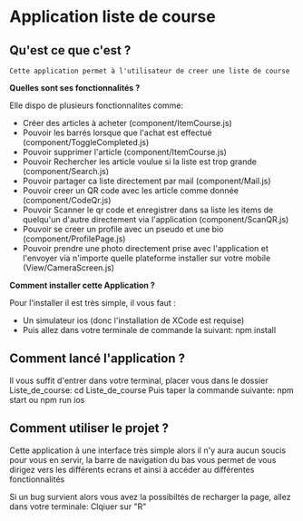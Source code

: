 # Application liste de course

## Qu'est ce que c'est ?

    Cette application permet à l'utilisateur de creer une liste de course

**Quelles sont ses fonctionnalités ?**

Elle dispo de plusieurs fonctionnalites comme:

- Créer des articles à acheter (component/ItemCourse.js)
- Pouvoir les barrés lorsque que l'achat est effectué (component/ToggleCompleted.js)
- Pouvoir supprimer l'article (component/ItemCourse.js)
- Pouvoir Rechercher les article voulue si la liste est trop grande (component/Search.js)
- Pouvoir partager ca liste directement par mail (component/Mail.js)
- Pouvoir creer un QR code avec les article comme donnée (component/CodeQr.js)
- Pouvoir Scanner le qr code et enregistrer dans sa liste les items de quelqu'un d'autre directement via l'application (component/ScanQR.js)
- Pouvoir se creer un profile avec un pseudo et une bio (component/ProfilePage.js)
- Pouvoir prendre une photo directement prise avec l'application et l'envoyer via n'importe quelle plateforme installer sur votre mobile (View/CameraScreen.js)

**Comment installer cette Application ?**

Pour l'installer il est très simple, il vous faut :

- Un simulateur ios (donc l'installation de XCode est requise)
- Puis allez dans votre terminale de commande la suivant:
  npm install

## Comment lancé l'application ?

Il vous suffit d'entrer dans votre terminal, placer vous dans le dossier Liste_de_course:
cd Liste_de_course
Puis taper la commande suivante:
npm start
ou
npm run ios

## Comment utiliser le projet ?

Cette application à une interface très simple alors il n'y aura aucun soucis pour vous en servir, la barre de navigation du bas vous permet de vous dirigez vers les différents ecrans et ainsi à accéder au différentes fonctionnalités

Si un bug survient alors vous avez la possibiltés de recharger la page, allez dans votre terminale:
Clqiuer sur "R"
